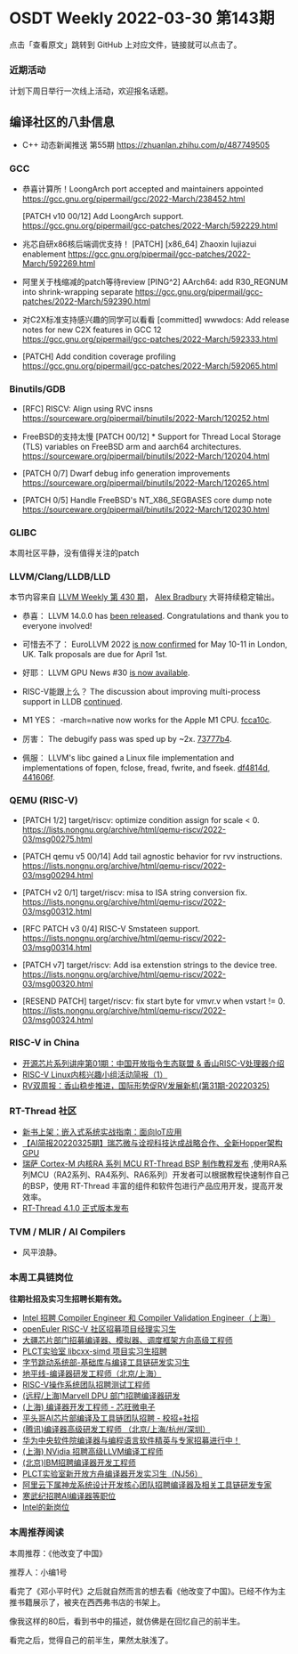 # OSDT Weekly 2022-03-30 第143期

点击「查看原文」跳转到 GitHub 上对应文件，链接就可以点击了。

### 近期活动

计划下周日举行一次线上活动，欢迎报名话题。

## 编译社区的八卦信息

- C++ 动态新闻推送 第55期 https://zhuanlan.zhihu.com/p/487749505

### GCC

- 恭喜计算所！LoongArch port accepted and maintainers appointed
  https://gcc.gnu.org/pipermail/gcc/2022-March/238452.html

  [PATCH v10 00/12] Add LoongArch support.
  https://gcc.gnu.org/pipermail/gcc-patches/2022-March/592229.html

- 兆芯自研x86核后端调优支持！
  [PATCH] [x86_64] Zhaoxin lujiazui enablement
  https://gcc.gnu.org/pipermail/gcc-patches/2022-March/592269.html

- 阿里关于栈缩减的patch等待review
  [PING^2] AArch64: add R30_REGNUM into shrink-wrapping separate
  https://gcc.gnu.org/pipermail/gcc-patches/2022-March/592390.html

- 对C2X标准支持感兴趣的同学可以看看
  [committed] wwwdocs: Add release notes for new C2X features in GCC 12
  https://gcc.gnu.org/pipermail/gcc-patches/2022-March/592333.html

- [PATCH] Add condition coverage profiling
  https://gcc.gnu.org/pipermail/gcc-patches/2022-March/592065.html

### Binutils/GDB

- [RFC] RISCV: Align using RVC insns
  https://sourceware.org/pipermail/binutils/2022-March/120252.html

- FreeBSD的支持太慢
  [PATCH 00/12] * Support for Thread Local Storage (TLS) variables on FreeBSD arm and aarch64 architectures.
  https://sourceware.org/pipermail/binutils/2022-March/120204.html

- [PATCH 0/7] Dwarf debug info generation improvements
  https://sourceware.org/pipermail/binutils/2022-March/120265.html

- [PATCH 0/5] Handle FreeBSD's NT_X86_SEGBASES core dump note
  https://sourceware.org/pipermail/binutils/2022-March/120230.html


### GLIBC

本周社区平静，没有值得关注的patch

### LLVM/Clang/LLDB/LLD

本节内容来自 [LLVM Weekly 第 430 期](http://llvmweekly.org/issue/430)，
[Alex Bradbury](https://www.linkedin.com/in/alex-bradbury/) 大哥持续稳定输出。

* 恭喜： LLVM 14.0.0 has [been released](https://discourse.llvm.org/t/llvm-14-0-0-release/61224).  Congratulations and thank you to everyone involved!

* 可惜去不了： EuroLLVM 2022 [is now confirmed](https://discourse.llvm.org/t/announcing-2022-eurollvm-london-england/61222) for May 10-11 in London, UK. Talk proposals are due for April 1st.

* 好耶： LLVM GPU News #30 [is now available](https://discourse.llvm.org/t/llvm-gpu-news-30-march-18-2022/61111).

* RISC-V能跟上么？ The discussion about improving multi-process support in LLDB [continued](https://discourse.llvm.org/t/rfc-lifting-include-cleaner-missing-unused-include-detection-out-of-clangd/61228/4).

* M1 YES： -march=native now works for the Apple M1 CPU.
  [fcca10c](https://reviews.llvm.org/rGfcca10c69aaa).

* 厉害： The debugify pass was sped up by ~2x.
  [73777b4](https://reviews.llvm.org/rG73777b4c35a3).

* 佩服： LLVM's libc gained a Linux file implementation and implementations of fopen, fclose, fread, fwrite, and fseek.
  [df4814d](https://reviews.llvm.org/rGdf4814d45d6b),
  [441606f](https://reviews.llvm.org/rG441606f5ff8e).

### QEMU (RISC-V)

- [PATCH 1/2] target/riscv: optimize condition assign for scale < 0.
  https://lists.nongnu.org/archive/html/qemu-riscv/2022-03/msg00275.html

- [PATCH qemu v5 00/14] Add tail agnostic behavior for rvv instructions.
  https://lists.nongnu.org/archive/html/qemu-riscv/2022-03/msg00294.html

- [PATCH v2 0/1] target/riscv: misa to ISA string conversion fix.
  https://lists.nongnu.org/archive/html/qemu-riscv/2022-03/msg00312.html

- [RFC PATCH v3 0/4] RISC-V Smstateen support.
  https://lists.nongnu.org/archive/html/qemu-riscv/2022-03/msg00314.html

- [PATCH v7] target/riscv: Add isa extenstion strings to the device tree.
  https://lists.nongnu.org/archive/html/qemu-riscv/2022-03/msg00320.html

- [RESEND PATCH] target/riscv: fix start byte for vmv<nf>r.v when vstart != 0.
  https://lists.nongnu.org/archive/html/qemu-riscv/2022-03/msg00324.html

### RISC-V in China

- [开源芯片系列讲座第01期：中国开放指令生态联盟 & 香山RISC-V处理器介绍](https://mp.weixin.qq.com/s/jUu1fgrfYvIoOq1T_kPPjA)
- [RISC-V Linux内核兴趣小组活动简报（1）](https://mp.weixin.qq.com/s/SEwsH4Aa5dwYiBQ7TXeHNw)
- [RV双周报：香山稳步推进，国际形势促RV发展新机(第31期-20220325)](https://mp.weixin.qq.com/s/U43meNGEb2IyQOtgYBQncQ)

### RT-Thread 社区

- [新书上架：嵌入式系统实战指南：面向IoT应用](https://mp.weixin.qq.com/s/aV_n3lA79brah6WKKj4B5A)
- [【AI简报20220325期】瑞芯微与诠视科技达成战略合作、全新Hopper架构GPU](https://mp.weixin.qq.com/s/MPjTKZOpuSs29Rx7JFg2KQ)
- [瑞萨 Cortex-M 内核RA 系列 MCU RT-Thread BSP 制作教程发布](https://mp.weixin.qq.com/s/wExi2ETNt2JBV5EFl5BsGA) ,使用RA系列MCU（RA2系列、RA4系列、RA6系列）开发者可以根据教程快速制作自己的BSP，使用 RT-Thread 丰富的组件和软件包进行产品应用开发，提高开发效率。
- [RT-Thread 4.1.0 正式版本发布](https://github.com/RT-Thread/rt-thread/pull/5735)

### TVM / MLIR / AI Compilers

- 风平浪静。

### 本周工具链岗位

**往期社招及实习生招聘长期有效。**

- [Intel 招聘 Compiler Engineer 和 Compiler Validation Engineer（上海）](https://mp.weixin.qq.com/s/I3DWxXODNoLRr0kN2xMZLQ)
- [openEuler RISC-V 社区招募项目经理实习生](https://mp.weixin.qq.com/s/ejXV4xLmBOxZ3Oold3TuqQ)
- [大疆芯片部门招募编译器、模拟器、调度框架方向高级工程师](https://mp.weixin.qq.com/s/Wn5NzAtUTwQNXKRvMVQWLA)
- [PLCT实验室 libcxx-simd 项目实习生招聘](https://mp.weixin.qq.com/s/EIVx5cY74GlodirySY97Qw)
- [字节跳动系统部-基础库与编译工具链研发实习生](https://mp.weixin.qq.com/s/DrN1V3laXPapFISf7Nz5ug)
- [地平线-编译器研发工程师（北京/上海）](https://mp.weixin.qq.com/s/MYObl7iWIbyrTz9hCmKWYA)
- [RISC-V操作系统团队招聘测试工程师](https://mp.weixin.qq.com/s/inLFS4pI1F74m_oJ2I7xjQ)
- [(远程/上海)Marvell DPU 部门招聘编译器研发](https://mp.weixin.qq.com/s/B6JjAhF3TZjezD1tjYHDaw)
- [(上海) 编译器开发工程师 - 芯旺微电子](https://mp.weixin.qq.com/s/nqe1-7qffnc0CaejYkpKyw)
- [平头哥AI芯片部编译及工具链团队招聘 - 校招+社招](https://mp.weixin.qq.com/s/kARbXtJotRPCNMrV-yOanA)
- [(腾讯)编译器高级研发工程师 （北京/上海/杭州/深圳）](https://mp.weixin.qq.com/s/DF-2qmHmpKZtJ1djHXM1Ug)
- [华为中央软件院编译器与编程语言软件精英与专家招募进行中！](https://mp.weixin.qq.com/s/VshbvWegM3eCdgK9d6v46A)
- [(上海) NVidia 招聘高级LLVM编译工程师](https://mp.weixin.qq.com/s/y6UmneY-UvzyhEvyCaoyEg)
- [(北京)IBM招聘编译器开发工程师](https://mp.weixin.qq.com/s/B_d1gjyrgncevOGWnV_Jfw)
- [PLCT实验室新开放方舟编译器开发实习生（NJ56）](https://mp.weixin.qq.com/s/lPp5RvjYhpDIGsp-luLzKQ)
- [阿里云下属神龙系统设计开发核心团队招聘编译器及相关工具链研发专家](https://mp.weixin.qq.com/s/h3ELBXBHfNjZCyCRixqnOQ)
- [寒武纪招聘AI编译器等职位](https://mp.weixin.qq.com/s/LWpDXEA2rJ1wx9mr8XoWxw)
- [Intel的新岗位](https://mp.weixin.qq.com/s/xs-deMCI4ob7WX0vIRZMZw)

### 本周推荐阅读

本周推荐：《他改变了中国》

推荐人：小编1号

看完了《邓小平时代》之后就自然而言的想去看《他改变了中国》。已经不作为主推书籍展示了，被夹在西西弗书店的书架上。

像我这样的80后，看到书中的描述，就仿佛是在回忆自己的前半生。

看完之后，觉得自己的前半生，果然太肤浅了。
